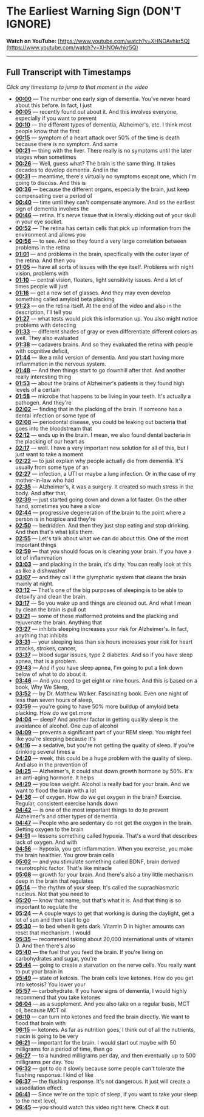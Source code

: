 # The Earliest Warning Sign (DON'T IGNORE)

**Watch on YouTube:** [https://www.youtube.com/watch?v=XHNOAvhkr5Q](https://www.youtube.com/watch?v=XHNOAvhkr5Q)

---

## Full Transcript with Timestamps

*Click any timestamp to jump to that moment in the video*

- **[00:00](https://www.youtube.com/watch?v=XHNOAvhkr5Q&t=0s)** — The number one early sign of dementia. You've never heard about this before. In fact, I just
- **[00:05](https://www.youtube.com/watch?v=XHNOAvhkr5Q&t=5s)** — recently found out about it. And this involves everyone, especially if you want to prevent
- **[00:10](https://www.youtube.com/watch?v=XHNOAvhkr5Q&t=10s)** — the different types of dementia, Alzheimer's, etc. I think most people know that the first
- **[00:15](https://www.youtube.com/watch?v=XHNOAvhkr5Q&t=15s)** — symptom of a heart attack over 50% of the time is death because there is no symptom. And same
- **[00:21](https://www.youtube.com/watch?v=XHNOAvhkr5Q&t=21s)** — thing with the liver. There really is no symptoms until the later stages when sometimes
- **[00:26](https://www.youtube.com/watch?v=XHNOAvhkr5Q&t=26s)** — Well, guess what? The brain is the same thing. It takes decades to develop dementia. And in the
- **[00:31](https://www.youtube.com/watch?v=XHNOAvhkr5Q&t=31s)** — meantime, there's virtually no symptoms except one, which I'm going to discuss. And this is
- **[00:36](https://www.youtube.com/watch?v=XHNOAvhkr5Q&t=36s)** — because the different organs, especially the brain, just keep compensating over a period of
- **[00:40](https://www.youtube.com/watch?v=XHNOAvhkr5Q&t=40s)** — time until they can't compensate anymore. And so the earliest sign of dementia involves the
- **[00:46](https://www.youtube.com/watch?v=XHNOAvhkr5Q&t=46s)** — retina. It's nerve tissue that is literally sticking out of your skull in your eye socket.
- **[00:52](https://www.youtube.com/watch?v=XHNOAvhkr5Q&t=52s)** — The retina has certain cells that pick up information from the environment and allows you
- **[00:56](https://www.youtube.com/watch?v=XHNOAvhkr5Q&t=56s)** — to see. And so they found a very large correlation between problems in the retina
- **[01:01](https://www.youtube.com/watch?v=XHNOAvhkr5Q&t=61s)** — and problems in the brain, specifically with the outer layer of the retina. And then you
- **[01:05](https://www.youtube.com/watch?v=XHNOAvhkr5Q&t=65s)** — have all sorts of issues with the eye itself. Problems with night vision, problems with
- **[01:10](https://www.youtube.com/watch?v=XHNOAvhkr5Q&t=70s)** — central vision, floaters, light sensitivity issues. And a lot of times people will just
- **[01:16](https://www.youtube.com/watch?v=XHNOAvhkr5Q&t=76s)** — get a new set of glasses. And they may even develop something called amyloid beta placking
- **[01:23](https://www.youtube.com/watch?v=XHNOAvhkr5Q&t=83s)** — on the retina itself. At the end of the video and also in the description, I'll tell you
- **[01:27](https://www.youtube.com/watch?v=XHNOAvhkr5Q&t=87s)** — what tests would pick this information up. You also might notice problems with detecting
- **[01:33](https://www.youtube.com/watch?v=XHNOAvhkr5Q&t=93s)** — different shades of gray or even differentiate different colors as well. They also evaluated
- **[01:38](https://www.youtube.com/watch?v=XHNOAvhkr5Q&t=98s)** — cadavers brains. And so they evaluated the retina with people with cognitive deficit,
- **[01:44](https://www.youtube.com/watch?v=XHNOAvhkr5Q&t=104s)** — like a mild version of dementia. And you start having more inflammation in the nervous system.
- **[01:48](https://www.youtube.com/watch?v=XHNOAvhkr5Q&t=108s)** — And then things start to go downhill after that. And another really interesting thing
- **[01:53](https://www.youtube.com/watch?v=XHNOAvhkr5Q&t=113s)** — about the brains of Alzheimer's patients is they found high levels of a certain
- **[01:58](https://www.youtube.com/watch?v=XHNOAvhkr5Q&t=118s)** — microbe that happens to be living in your teeth. It's actually a pathogen. And they're
- **[02:02](https://www.youtube.com/watch?v=XHNOAvhkr5Q&t=122s)** — finding that in the placking of the brain. If someone has a dental infection or some type of
- **[02:08](https://www.youtube.com/watch?v=XHNOAvhkr5Q&t=128s)** — periodontal disease, you could be leaking out bacteria that goes into the bloodstream that
- **[02:12](https://www.youtube.com/watch?v=XHNOAvhkr5Q&t=132s)** — ends up in the brain. I mean, we also found dental bacteria in the placking of our heart as
- **[02:17](https://www.youtube.com/watch?v=XHNOAvhkr5Q&t=137s)** — well. I have a very important new solution for all of this, but I just want to take a moment
- **[02:22](https://www.youtube.com/watch?v=XHNOAvhkr5Q&t=142s)** — to just explain why people actually die from dementia. It's usually from some type of an
- **[02:27](https://www.youtube.com/watch?v=XHNOAvhkr5Q&t=147s)** — infection, a UTI or maybe a lung infection. Or in the case of my mother-in-law who had
- **[02:35](https://www.youtube.com/watch?v=XHNOAvhkr5Q&t=155s)** — Alzheimer's, it was a surgery. It created so much stress in the body. And after that,
- **[02:39](https://www.youtube.com/watch?v=XHNOAvhkr5Q&t=159s)** — just started going down and down a lot faster. On the other hand, sometimes you have a slow
- **[02:44](https://www.youtube.com/watch?v=XHNOAvhkr5Q&t=164s)** — progressive degeneration of the brain to the point where a person is in hospice and they're
- **[02:50](https://www.youtube.com/watch?v=XHNOAvhkr5Q&t=170s)** — bedridden. And then they just stop eating and stop drinking. And then that's what kills them.
- **[02:55](https://www.youtube.com/watch?v=XHNOAvhkr5Q&t=175s)** — Let's talk about what we can do about this. One of the most important things
- **[02:59](https://www.youtube.com/watch?v=XHNOAvhkr5Q&t=179s)** — that you should focus on is cleaning your brain. If you have a lot of inflammation
- **[03:03](https://www.youtube.com/watch?v=XHNOAvhkr5Q&t=183s)** — and placking in the brain, it's dirty. You can really look at this as like a dishwasher
- **[03:07](https://www.youtube.com/watch?v=XHNOAvhkr5Q&t=187s)** — and they call it the glymphatic system that cleans the brain mainly at night.
- **[03:12](https://www.youtube.com/watch?v=XHNOAvhkr5Q&t=192s)** — That's one of the big purposes of sleeping is to be able to detoxify and clean the brain.
- **[03:17](https://www.youtube.com/watch?v=XHNOAvhkr5Q&t=197s)** — So you wake up and things are cleaned out. And what I mean by clean the brain is pull out
- **[03:21](https://www.youtube.com/watch?v=XHNOAvhkr5Q&t=201s)** — some of these malformed proteins and the placking and rejuvenate the brain. Anything that
- **[03:27](https://www.youtube.com/watch?v=XHNOAvhkr5Q&t=207s)** — inhibits sleeping increases your risk for Alzheimer's. In fact, anything that inhibits
- **[03:31](https://www.youtube.com/watch?v=XHNOAvhkr5Q&t=211s)** — your sleeping less than six hours increases your risk for heart attacks, strokes, cancer,
- **[03:37](https://www.youtube.com/watch?v=XHNOAvhkr5Q&t=217s)** — blood sugar issues, type 2 diabetes. And so if you have sleep apnea, that is a problem.
- **[03:43](https://www.youtube.com/watch?v=XHNOAvhkr5Q&t=223s)** — And if you have sleep apnea, I'm going to put a link down below of what to do about it.
- **[03:46](https://www.youtube.com/watch?v=XHNOAvhkr5Q&t=226s)** — And you need to get eight or nine hours. And this is based on a book, Why We Sleep,
- **[03:52](https://www.youtube.com/watch?v=XHNOAvhkr5Q&t=232s)** — by Dr. Matthew Walker. Fascinating book. Even one night of less than seven hours of sleep,
- **[03:59](https://www.youtube.com/watch?v=XHNOAvhkr5Q&t=239s)** — you're going to have 50% more buildup of amyloid beta placking. How do we get more
- **[04:04](https://www.youtube.com/watch?v=XHNOAvhkr5Q&t=244s)** — sleep? And another factor in getting quality sleep is the avoidance of alcohol. One cup of alcohol
- **[04:09](https://www.youtube.com/watch?v=XHNOAvhkr5Q&t=249s)** — prevents a significant part of your REM sleep. You might feel like you're sleeping because it's
- **[04:16](https://www.youtube.com/watch?v=XHNOAvhkr5Q&t=256s)** — a sedative, but you're not getting the quality of sleep. If you're drinking several times a
- **[04:20](https://www.youtube.com/watch?v=XHNOAvhkr5Q&t=260s)** — week, this could be a huge problem with the quality of sleep. And also in the prevention of
- **[04:25](https://www.youtube.com/watch?v=XHNOAvhkr5Q&t=265s)** — Alzheimer's, it could shut down growth hormone by 50%. It's an anti-aging hormone. It helps
- **[04:29](https://www.youtube.com/watch?v=XHNOAvhkr5Q&t=269s)** — you lose weight. Alcohol is really bad for your brain. And we want to flood the brain with a lot
- **[04:36](https://www.youtube.com/watch?v=XHNOAvhkr5Q&t=276s)** — of oxygen. How do we get oxygen in the brain? Exercise. Regular, consistent exercise hands down
- **[04:42](https://www.youtube.com/watch?v=XHNOAvhkr5Q&t=282s)** — is one of the most important things to do to prevent Alzheimer's and other types of dementia.
- **[04:47](https://www.youtube.com/watch?v=XHNOAvhkr5Q&t=287s)** — People who are sedentary do not get the oxygen in the brain. Getting oxygen to the brain
- **[04:51](https://www.youtube.com/watch?v=XHNOAvhkr5Q&t=291s)** — lessens something called hypoxia. That's a word that describes lack of oxygen. And with
- **[04:56](https://www.youtube.com/watch?v=XHNOAvhkr5Q&t=296s)** — hypoxia, you get inflammation. When you exercise, you make the brain healthier. You grow brain cells
- **[05:02](https://www.youtube.com/watch?v=XHNOAvhkr5Q&t=302s)** — and you stimulate something called BDNF, brain derived neurotrophic factor. That's like miracle
- **[05:08](https://www.youtube.com/watch?v=XHNOAvhkr5Q&t=308s)** — growth for your brain. And there's also a tiny little mechanism deep in the brain that regulates
- **[05:14](https://www.youtube.com/watch?v=XHNOAvhkr5Q&t=314s)** — the rhythm of your sleep. It's called the suprachiasmatic nucleus. Not that you need to
- **[05:20](https://www.youtube.com/watch?v=XHNOAvhkr5Q&t=320s)** — know that name, but that's what it is. And that thing is so important to regulate the
- **[05:24](https://www.youtube.com/watch?v=XHNOAvhkr5Q&t=324s)** — A couple ways to get that working is during the daylight, get a lot of sun and then start to go
- **[05:30](https://www.youtube.com/watch?v=XHNOAvhkr5Q&t=330s)** — to bed when it gets dark. Vitamin D in higher amounts can reset that mechanism. I would
- **[05:35](https://www.youtube.com/watch?v=XHNOAvhkr5Q&t=335s)** — recommend taking about 20,000 international units of vitamin D. And then there's also
- **[05:40](https://www.youtube.com/watch?v=XHNOAvhkr5Q&t=340s)** — the fuel that you feed the brain. If you're living on carbohydrates and sugar, you're
- **[05:44](https://www.youtube.com/watch?v=XHNOAvhkr5Q&t=344s)** — going to create a starvation on the nerve cells. You really want to put your brain in
- **[05:49](https://www.youtube.com/watch?v=XHNOAvhkr5Q&t=349s)** — state of ketosis. The brain cells love ketones. How do you get into ketosis? You lower your
- **[05:57](https://www.youtube.com/watch?v=XHNOAvhkr5Q&t=357s)** — carbohydrate. If you have signs of dementia, I would highly recommend that you take ketones
- **[06:04](https://www.youtube.com/watch?v=XHNOAvhkr5Q&t=364s)** — as a supplement. And you also take on a regular basis, MCT oil, because MCT oil
- **[06:10](https://www.youtube.com/watch?v=XHNOAvhkr5Q&t=370s)** — can turn into ketones and feed the brain directly. We want to flood that brain with
- **[06:15](https://www.youtube.com/watch?v=XHNOAvhkr5Q&t=375s)** — ketones. As far as nutrition goes, I think out of all the nutrients, niacin is going to be very
- **[06:21](https://www.youtube.com/watch?v=XHNOAvhkr5Q&t=381s)** — important for the brain. I would start out maybe with 50 milligrams for a period of time, then go
- **[06:27](https://www.youtube.com/watch?v=XHNOAvhkr5Q&t=387s)** — to a hundred milligrams per day, and then eventually up to 500 milligrams per day. You
- **[06:32](https://www.youtube.com/watch?v=XHNOAvhkr5Q&t=392s)** — got to do it slowly because some people can't tolerate the flushing response. I kind of like
- **[06:37](https://www.youtube.com/watch?v=XHNOAvhkr5Q&t=397s)** — the flushing response. It's not dangerous. It just will create a vasodilation effect.
- **[06:41](https://www.youtube.com/watch?v=XHNOAvhkr5Q&t=401s)** — Since we're on the topic of sleep, if you want to take your sleep to the next level,
- **[06:45](https://www.youtube.com/watch?v=XHNOAvhkr5Q&t=405s)** — you should watch this video right here. Check it out.
